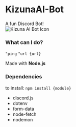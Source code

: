# KizunaAI-Bot
A fun Discord Bot!
<br>
![Kizuna AI Bot Icon](http://static.sticker.ly/sticker_pack/7TrQjLCP4helYNI5vvXOVQ/NK5T6Z/2/6b68b769-14e4-4040-9eca-f2ff6fd4a78b.png)

### What can I do?

` "ping `
` "url {url} `

Made with **Node.js**

### Dependencies

to install:
` npm install {module} `

- discord.js
- dotenv
- form-data
- node-fetch
- nodemon